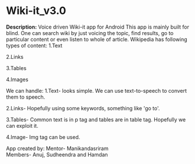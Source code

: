 Wiki-it_v3.0
============

**Description:**
Voice driven Wiki-it app for Android
This app is mainly built for blind. One can search wiki by just voicing the topic, find results, go to particular content or even listen to whole of article.
Wikipedia has following types of content: 
1.Text 

2.Links 

3.Tables 

4.Images

We can handle: 
1.Text-   looks simple. We can use text-to-speech to convert them to speech.  

2.Links-  Hopefully using some keywords, something like 'go to'. 

3.Tables- Common text is in p tag and tables are in table tag. Hopefully we can exploit it. 

4.Image-  Img tag can be used.  

App created by: 
Mentor- Manikandasriram  
Members- Anuj, Sudheendra and Hamdan 

